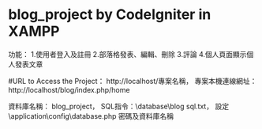 # blog_project by CodeIgniter in XAMPP
功能：
1.使用者登入及註冊
2.部落格發表、編輯、刪除
3.評論
4.個人頁面顯示個人發表文章

#URL to Access the Project：
http://localhost/專案名稱，
專案本機連線網址：http://localhost/blog/index.php/home

資料庫名稱： blog_project，
SQL指令：\database\blog sql.txt，
設定\application\config\database.php 密碼及資料庫名稱
